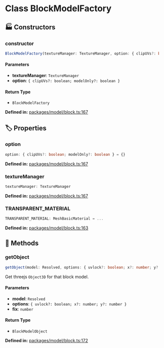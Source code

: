 # Class BlockModelFactory

## 🏭 Constructors

### constructor

```ts
BlockModelFactory(textureManager: TextureManager, option: { clipUVs?: boolean; modelOnly?: boolean }= {}): BlockModelFactory
```
#### Parameters

- **textureManager**: `TextureManager`
- **option**: `{ clipUVs?: boolean; modelOnly?: boolean }`
#### Return Type

- `BlockModelFactory`

<p style="font-size: 14px; color: var(--vp-c-text-2)">
<strong>Defined in:</strong> <a href="https://github.com/voxelum/minecraft-launcher-core-node/blob/master/packages/model/block.ts#L167" target="_blank" rel="noreferrer">packages/model/block.ts:167</a>
</p>


## 🏷️ Properties

### option <Badge type="tip" text="readonly" />

```ts
option: { clipUVs?: boolean; modelOnly?: boolean } = {}
```
<p style="font-size: 14px; color: var(--vp-c-text-2)">
<strong>Defined in:</strong> <a href="https://github.com/voxelum/minecraft-launcher-core-node/blob/master/packages/model/block.ts#L167" target="_blank" rel="noreferrer">packages/model/block.ts:167</a>
</p>


### textureManager <Badge type="tip" text="readonly" />

```ts
textureManager: TextureManager
```
<p style="font-size: 14px; color: var(--vp-c-text-2)">
<strong>Defined in:</strong> <a href="https://github.com/voxelum/minecraft-launcher-core-node/blob/master/packages/model/block.ts#L167" target="_blank" rel="noreferrer">packages/model/block.ts:167</a>
</p>


### TRANSPARENT_MATERIAL <Badge type="warning" text="static" />

```ts
TRANSPARENT_MATERIAL: MeshBasicMaterial = ...
```
<p style="font-size: 14px; color: var(--vp-c-text-2)">
<strong>Defined in:</strong> <a href="https://github.com/voxelum/minecraft-launcher-core-node/blob/master/packages/model/block.ts#L163" target="_blank" rel="noreferrer">packages/model/block.ts:163</a>
</p>


## 🔧 Methods

### getObject

```ts
getObject(model: Resolved, options: { uvlock?: boolean; x?: number; y?: number }= {}, fix: number= 0.001): BlockModelObject
```
Get threejs ``Object3D`` for that block model.
#### Parameters

- **model**: `Resolved`
- **options**: `{ uvlock?: boolean; x?: number; y?: number }`
- **fix**: `number`
#### Return Type

- `BlockModelObject`

<p style="font-size: 14px; color: var(--vp-c-text-2)">
<strong>Defined in:</strong> <a href="https://github.com/voxelum/minecraft-launcher-core-node/blob/master/packages/model/block.ts#L172" target="_blank" rel="noreferrer">packages/model/block.ts:172</a>
</p>


